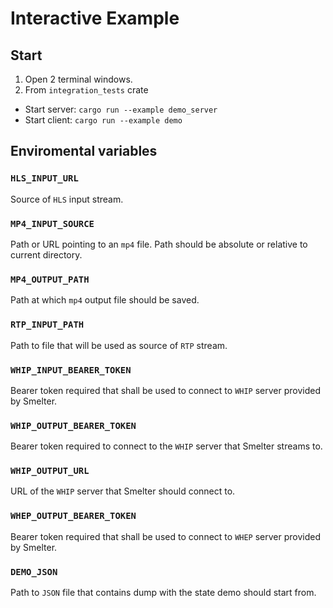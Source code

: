 # Interactive Example

## Start

1. Open 2 terminal windows.
2. From `integration_tests` crate
  - Start server: `cargo run --example demo_server`
  - Start client: `cargo run --example demo`

## Enviromental variables

### `HLS_INPUT_URL`

Source of `HLS` input stream.

### `MP4_INPUT_SOURCE`

Path or URL pointing to an `mp4` file. Path should be absolute or relative to current directory.

### `MP4_OUTPUT_PATH`

Path at which `mp4` output file should be saved.

### `RTP_INPUT_PATH`

Path to file that will be used as source of `RTP` stream.

### `WHIP_INPUT_BEARER_TOKEN`

Bearer token required that shall be used to connect to `WHIP` server provided by Smelter.

### `WHIP_OUTPUT_BEARER_TOKEN`

Bearer token required to connect to the `WHIP` server that Smelter streams to.

### `WHIP_OUTPUT_URL`

URL of the `WHIP` server that Smelter should connect to.

### `WHEP_OUTPUT_BEARER_TOKEN`

Bearer token required that shall be used to connect to `WHEP` server provided by Smelter.

### `DEMO_JSON`

Path to `JSON` file that contains dump with the state demo should start from.
